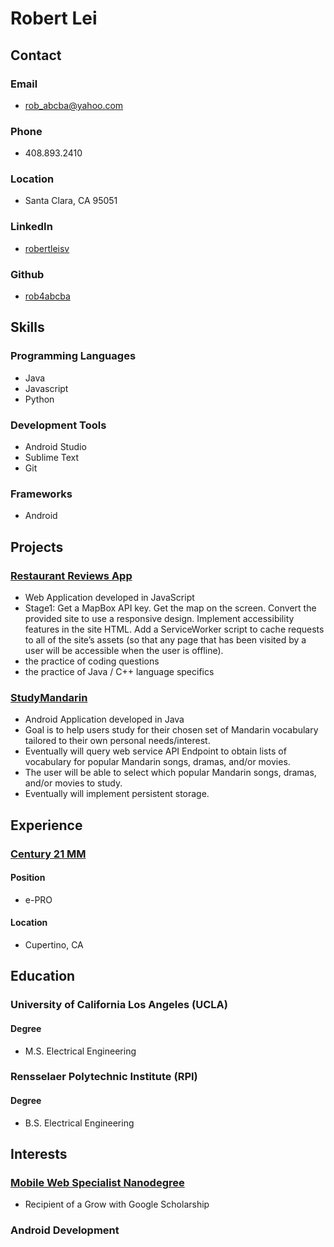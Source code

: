 # Robert Lei
## Contact
### Email
- rob_abcba@yahoo.com

### Phone
- 408.893.2410

### Location
- Santa Clara, CA 95051

### LinkedIn
- [robertleisv](https://www.linkedin.com/in/robertleisv/)

### Github
- [rob4abcba](https://github.com/rob4abcba/)

## Skills
### Programming Languages
- Java
- Javascript
- Python

### Development Tools
- Android Studio
- Sublime Text
- Git

### Frameworks
- Android

## Projects
### [Restaurant Reviews App](https://github.com/rob4abcba/CodingProjects)
- Web Application developed in JavaScript
- Stage1: Get a MapBox API key. Get the map on the screen. Convert the provided site to use a responsive design. Implement accessibility features in the site HTML. Add a ServiceWorker script to cache requests to all of the site’s assets (so that any page that has been visited by a user will be accessible when the user is offline).
- the practice of coding questions
- the practice of Java / C++ language specifics

### [StudyMandarin](https://github.com/rob4abcba/StudyMandarin)
- Android Application developed in Java
- Goal is to help users study for their chosen set of Mandarin vocabulary tailored to their own personal needs/interest.
- Eventually will query web service API Endpoint to obtain lists of vocabulary for popular Mandarin songs, dramas, and/or movies.
- The user will be able to select which popular Mandarin songs, dramas, and/or movies to study.
- Eventually will implement persistent storage.

## Experience
### [Century 21 MM](https://www.c21mm.com/)
#### Position
- e-PRO

#### Location
- Cupertino, CA


## Education
### University of California Los Angeles (UCLA)
#### Degree
- M.S. Electrical Engineering


### Rensselaer Polytechnic Institute (RPI)
#### Degree
- B.S. Electrical Engineering


## Interests
### [Mobile Web Specialist Nanodegree](https://www.udacity.com/course/mobile-web-specialist-nanodegree--nd024)
- Recipient of a Grow with Google Scholarship

### Android Development


